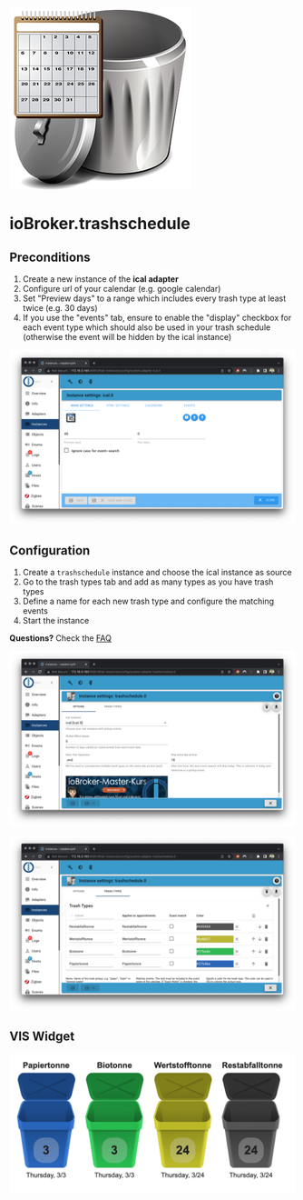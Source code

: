 ![Logo](../../admin/trashschedule.png)

# ioBroker.trashschedule

## Preconditions

1. Create a new instance of the **ical adapter**
2. Configure url of your calendar (e.g. google calendar)
3. Set "Preview days" to a range which includes every trash type at least twice (e.g. 30 days)
4. If you use the "events" tab, ensure to enable the "display" checkbox for each event type which should also be used in your trash schedule (otherwise the event will be hidden by the ical instance)

![ical](./img/ical.png)

## Configuration

1. Create a ```trashschedule``` instance and choose the ical instance as source
2. Go to the trash types tab and add as many types as you have trash types
3. Define a name for each new trash type and configure the matching events
4. Start the instance

**Questions?** Check the [FAQ](./faq.md)

![trashschedule](./img/trashschedule.png)

![trashschedule_types](./img/trashschedule_types.png)

## VIS Widget

![VIS widget](./img/vis.png)

